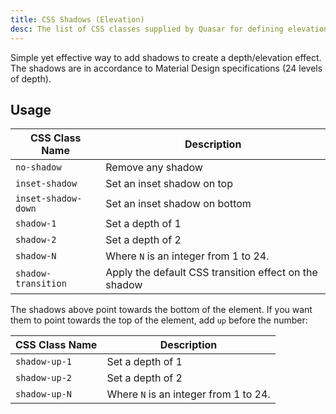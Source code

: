 ```yaml
---
title: CSS Shadows (Elevation)
desc: The list of CSS classes supplied by Quasar for defining elevation on DOM elements.
---
```

Simple yet effective way to add shadows to create a depth/elevation effect.
The shadows are in accordance to Material Design specifications (24 levels of depth).

## Usage

| CSS Class Name | Description |
| --- | --- |
| `no-shadow` | Remove any shadow |
| `inset-shadow` | Set an inset shadow on top |
| `inset-shadow-down` | Set an inset shadow on bottom |
| `shadow-1` | Set a depth of 1 |
| `shadow-2` | Set a depth of 2 |
| `shadow-N` | Where `N` is an integer from 1 to 24. |
| `shadow-transition` | Apply the default CSS transition effect on the shadow |

<doc-example title="Standard shadows" file="shadows/Standard" scrollable />

The shadows above point towards the bottom of the element. If you want them to point towards the top of the element, add `up` before the number:

| CSS Class Name | Description |
| --- | --- |
| `shadow-up-1` | Set a depth of 1 |
| `shadow-up-2` | Set a depth of 2 |
| `shadow-up-N` | Where `N` is an integer from 1 to 24. |

<doc-example title="Shadows pointing up" file="shadows/PointingUp" scrollable />

<doc-example title="Inset shadow" file="shadows/Inset" />
